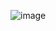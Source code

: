 ![image](https://github.com/johnsontopno/CoffeeJunkie/assets/66691981/806c2cf7-9c2c-4a35-b332-eaf29e70d67d)
